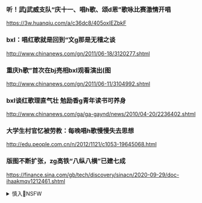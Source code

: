 ### 听！武j武威支队“庆十一、唱h歌、颂d恩”歌咏比赛激情开唱
https://3w.huanqiu.com/a/c36dc8/405oxIEZbkF

### bxl：唱红歌就是回到“文g那是无稽之谈
http://www.chinanews.com/gn/2011/06-18/3120277.shtml

### 重庆h歌”首次在bj亮相bxl观看演出(图
http://www.chinanews.com/gn/2011/06-11/3104992.shtml

### bxl谈红歌理直气壮 勉励香g青年读书可养身
http://www.chinanews.com/ga/ga-gaynd/news/2010/04-20/2236402.shtml

### 大学生村官忆被劳教：每晚唱h歌慢慢失去思想
http://edu.people.com.cn/n/2012/1121/c1053-19645068.html

### 版图不断扩张，zg高铁“八纵八横”已建七成
https://finance.sina.com/gb/tech/discovery/sinacn/2020-09-29/doc-ihaakmqv1212461.shtml

<details><summary>慎入🔞NSFW</summary>

Not Safe For Work
![](https://upload.wikimedia.org/wikipedia/commons/thumb/d/d3/Biohazard_Symbol_Specification.png/210px-Biohazard_Symbol_Specification.png)

<details><summary><b>风险自理Use At Your Own Risk🈲</summary>


</details>
</details>
